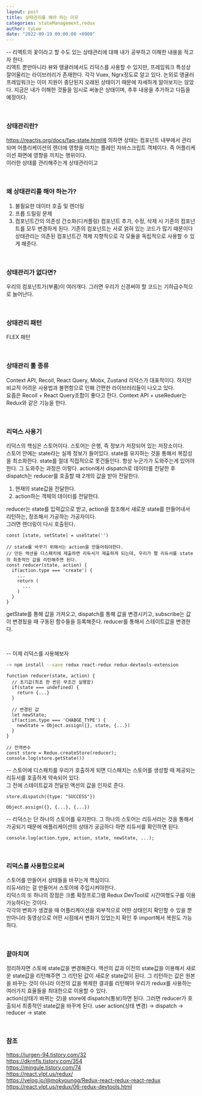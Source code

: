 ```yaml
---
layout: post
title: 상태관리를 해야 하는 이유
categories: stateManagement,redux
author: tyLee
date: "2022-09-19 09:00:00 +0900"
---
```


-- 리액트의 꽃이라고 할 수도 있는 상태관리에 대해 내가 공부하고 이해한 내용을 적고자 한다.   
리액트 뿐만아니라 뷰와 앵귤러에서도 리덕스를 사용할 수 있지만, 프레임워크 특성상 잘어울리는 라이브러리가 존재한다. 각각 Vuex, Ngrx정도로 알고 있다.
논외로 앵귤러 프레임워크는 이미 지원이 중단된지 오래된 상태이기 때문에 자세하게 알아보지는 않았다. 지금은 내가 이해한 것들을 임시로 써놓은 상태이며, 추후 내용을 추가하고 다듬을 예정이다.

<br>

### 상태관리란?
https://reactjs.org/docs/faq-state.html에 의하면 
상태는 컴포넌트 내부에서 관리되며 어플리케이션의 렌더에 영향을 미치는 플레인 자바스크립트 객체이다. 즉 어플리케이션 화면에 영향을 끼치는 행위이다.   
이러한 상태를 관리해주는게 상태관리이고 

<br>

### 왜 상태관리를 해야 하는가?
1. 불필요한 데이터 호출 및 렌더링
2. 프롭 드릴링 문제
3. 컴포넌트간의 의존성 간소화(디커플링)
컴포넌트 추가, 수정, 삭제 시 기존의 컴포넌트를 모두 변경하게 된다. 기존의 컴포넌트는 서로 얽혀 있는 코드가 많기 때문이다  
상태관리는 의존된 컴포넌트간 객체 지향적으로 각 모듈을 독립적으로 사용할 수 있게 해준다.

<br>

### 상태관리가 없다면?
우리의 컴포넌트가(부품)이 여러개다. 그러면 우리가 신경써야 할 코드는 기하급수적으로 늘어난다.   

<br>

### 상태관리 패턴
FLEX 패턴

<br>

### 상태관리 툴 종류
Context API, Recoil, React Query, Mobx, Zustand
리덕스가 대표적이다. 하지만 비교적 어려운 사용법과 불편함으로 인해 간편한 라이브러리들이 나오고 있다.   
요즘은 Recoil + React Query조합이 좋다고 한다.
Context API + useReduer는 Redux와 같은 기능을 한다.

<br>

### 리덕스 사용기
리덕스의 핵심은 스토어이다. 스토어는 은행, 즉 정보가 저장되어 있는 저장소이다.   
스토어 안에는 state라는 실제 정보가 들어있다. state를 유지하는 것을 통해서 복잡성을 최소화한다. 
state를 절대 직접적으로 못건들인다. 항상 누군가가 도와주는게 있어야한다. 그 도와주는 과정은 이렇다.
action에서 dispatch로 데이터를 전달한 후 dispatch는 reducer를 호출할 때 2개의 값을 받아 전달한다.

1. 현재의 state값을 전달한다.
2. action하는 객체의 데이터를 전달한다.

reducer는 state를 입력값으로 받고, action을 참조해서 새로운 state를 만들어내서 리턴하는, 창조해서 가공하는 가공자이다.   
그러면 렌더링이 다시 호출된다. 

 
```tsx
const [state, setState] = useState('')

// state를 바꾸기 위해서는 action을 만들어줘야한다.
// 만든 액션을 디스패치에 제출하면 리듀서가 제출하게 되는데, 우리가 짤 리듀서를 state의 최종적인 값을 리턴해주면 된다.
const reducer(state, action) {
  if(action.type === 'create') {
    ...
    return (
      ...
    )
  }
}   
```

getState를 통해 값을 가져오고,
dispatch를 통해 값을 변경시키고,
subscribe는 값이 변경됬을 때 구동된 함수들을 등록해준다.
reducer를 통해서 스테이트값을 변경한다.

<br>

-- 이제 리덕스를 사용해보자
```bash
-> npm install --save redux react-redux redux-devtools-extension
```

```tsx
function reducer(state, action) {
  // 초기값(최초 한 번은 무조건 실행함)
  if(state === undefined) {
    return {...}
  }

  // 변경된 값
  let newState;
  if(action.type === 'CHABGE_TYPE') {
    newState = Object.assign({}, state, {...})
  }
}
 
// 전역변수
const store = Redux.createStore(reducer);
console.log(store.getState())

```

-- 스토어에 디스패치를 우리가 호출하게 되면 디스패치는 스토어를 생성할 때 제공되는 리듀서를 호출하게 약속되어 있다.   
그 전에 스테이트값과 전달된 액션의 값을 인자로 준다.
```tsx
store.dispatch({type: "SUCCESS"})

Object.assign({}, {...}, {...})
```

-- 리덕스는 단 하나의 스토어를 유지한다. 그 하나의 스토어는 리듀서라는 것을 통해서 가공되기 때문에 애플리케이션의 상태가 궁금하다 하면 리듀서를 확인하면 된다.
```tsx
console.log(action.type, action, state, newState, ...);
```

<br>

### 리덕스를 사용함으로써
스토어를 만들어서 상태들을 바꾸는게 핵심이다.   
리듀서라는 걸 만들어서 스토어에 주입시켜야한다.   
리덕스의 또 하나의 장점은 크롬 확장프로그램 Redux DevTool로 시간여행도구를 이용가능하다는 것이다.   
각각의 변화가 생겼을 때 어플리케이션을 외부적으로 어떤 상태인지 확인할 수 있을 뿐만아니라 동영상으로 어떤 시점에서 변화가 있었는지 확인 후 import해서 복원도 가능하다.

<br>

### 끝마치며
정리하자면 스토에 state값을 변경해준다. 액션의 값과 이전의 state값을 이용해서 새로운 state값을 리턴해주면 그 리턴된 값이 새로운 state값이 된다. 그 리턴하는 값은 원본을 바꾸는 것이 아니라 이전의 값을 복제한 결과를 리턴해야 우리가 redux를 사용하는 여러가지 효율들을 최대한으로 이용할 수 있다.   
action(상태가 바뀌는 것)을 store에 dispatch(통보)하면 된다. 그러면 reducer가 호출되서 최종적인 state값을 바꾸게 된다.
user action(상태 변경) -> dispatch -> reducer -> state

<br>

### 참조
https://jurgen-94.tistory.com/32  
https://dkrnfls.tistory.com/354  
https://mingule.tistory.com/74  
https://react.vlpt.us/redux/  
https://velog.io/@mokyoungg/Redux-react-redux-react-redux  
https://react.vlpt.us/redux/06-redux-devtools.html